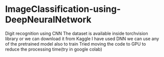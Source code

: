 # ImageClassification-using-DeepNeuralNetwork
Digit recognition using CNN
The dataset is available inside torchvision library or we can download it from Kaggle
I have used DNN we can use any of the pretrained model also to train
Tried moving the code to GPU to reduce the processing time(try in google colab)
